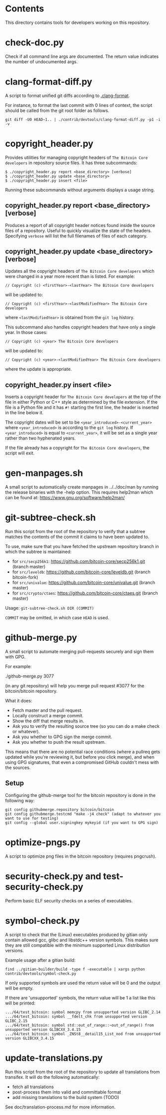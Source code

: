 # Contents

This directory contains tools for developers working on this repository.

# check-doc.py

Check if all command line args are documented. The return value indicates the
number of undocumented args.

# clang-format-diff.py

A script to format unified git diffs according to [.clang-format](../../src/.clang-format).

For instance, to format the last commit with 0 lines of context,
the script should be called from the git root folder as follows.

```
git diff -U0 HEAD~1.. | ./contrib/devtools/clang-format-diff.py -p1 -i -v
```

# copyright_header.py

Provides utilities for managing copyright headers of `The Bitcoin Core developers` in repository source files. It has three subcommands:

```
$ ./copyright_header.py report <base_directory> [verbose]
$ ./copyright_header.py update <base_directory>
$ ./copyright_header.py insert <file>
```

Running these subcommands without arguments displays a usage string.

## copyright_header.py report \<base_directory\> [verbose]

Produces a report of all copyright header notices found inside the source files
of a repository. Useful to quickly visualize the state of the headers.
Specifying `verbose` will list the full filenames of files of each category.

## copyright_header.py update \<base_directory\> [verbose]

Updates all the copyright headers of `The Bitcoin Core developers` which were
changed in a year more recent than is listed. For example:

```
// Copyright (c) <firstYear>-<lastYear> The Bitcoin Core developers
```

will be updated to:

```
// Copyright (c) <firstYear>-<lastModifiedYear> The Bitcoin Core developers
```

where `<lastModifiedYear>` is obtained from the `git log` history.

This subcommand also handles copyright headers that have only a single year. In
those cases:

```
// Copyright (c) <year> The Bitcoin Core developers
```

will be updated to:

```
// Copyright (c) <year>-<lastModifiedYear> The Bitcoin Core developers
```

where the update is appropriate.

## copyright_header.py insert \<file\>

Inserts a copyright header for `The Bitcoin Core developers` at the top of the
file in either Python or C++ style as determined by the file extension. If the
file is a Python file and it has `#!` starting the first line, the header is
inserted in the line below it.

The copyright dates will be set to be `<year_introduced>-<current_year>` where
`<year_introduced>` is according to the `git log` history. If
`<year_introduced>` is equal to `<current_year>`, it will be set as a single
year rather than two hyphenated years.

If the file already has a copyright for `The Bitcoin Core developers`, the
script will exit.

# gen-manpages.sh

A small script to automatically create manpages in ../../doc/man by running the release binaries with the -help option.
This requires help2man which can be found at: https://www.gnu.org/software/help2man/

# git-subtree-check.sh

Run this script from the root of the repository to verify that a subtree matches the contents of
the commit it claims to have been updated to.

To use, make sure that you have fetched the upstream repository branch in which the subtree is
maintained:

- for `src/secp256k1`: https://github.com/bitcoin-core/secp256k1.git (branch master)
- for `src/leveldb`: https://github.com/bitcoin-core/leveldb.git (branch bitcoin-fork)
- for `src/univalue`: https://github.com/bitcoin-core/univalue.git (branch master)
- for `src/crypto/ctaes`: https://github.com/bitcoin-core/ctaes.git (branch master)

Usage: `git-subtree-check.sh DIR (COMMIT)`

`COMMIT` may be omitted, in which case `HEAD` is used.

# github-merge.py

A small script to automate merging pull-requests securely and sign them with GPG.

For example:

./github-merge.py 3077

(in any git repository) will help you merge pull request #3077 for the
bitcoin/bitcoin repository.

What it does:

- Fetch master and the pull request.
- Locally construct a merge commit.
- Show the diff that merge results in.
- Ask you to verify the resulting source tree (so you can do a make
  check or whatever).
- Ask you whether to GPG sign the merge commit.
- Ask you whether to push the result upstream.

This means that there are no potential race conditions (where a
pullreq gets updated while you're reviewing it, but before you click
merge), and when using GPG signatures, that even a compromised GitHub
couldn't mess with the sources.

## Setup

Configuring the github-merge tool for the bitcoin repository is done in the following way:

    git config githubmerge.repository bitcoin/bitcoin
    git config githubmerge.testcmd "make -j4 check" (adapt to whatever you want to use for testing)
    git config --global user.signingkey mykeyid (if you want to GPG sign)

# optimize-pngs.py

A script to optimize png files in the bitcoin
repository (requires pngcrush).

# security-check.py and test-security-check.py

Perform basic ELF security checks on a series of executables.

# symbol-check.py

A script to check that the (Linux) executables produced by gitian only contain
allowed gcc, glibc and libstdc++ version symbols. This makes sure they are
still compatible with the minimum supported Linux distribution versions.

Example usage after a gitian build:

    find ../gitian-builder/build -type f -executable | xargs python contrib/devtools/symbol-check.py

If only supported symbols are used the return value will be 0 and the output will be empty.

If there are 'unsupported' symbols, the return value will be 1 a list like this will be printed:

    .../64/test_bitcoin: symbol memcpy from unsupported version GLIBC_2.14
    .../64/test_bitcoin: symbol __fdelt_chk from unsupported version GLIBC_2.15
    .../64/test_bitcoin: symbol std::out_of_range::~out_of_range() from unsupported version GLIBCXX_3.4.15
    .../64/test_bitcoin: symbol _ZNSt8__detail15_List_nod from unsupported version GLIBCXX_3.4.15

# update-translations.py

Run this script from the root of the repository to update all translations from transifex.
It will do the following automatically:

- fetch all translations
- post-process them into valid and committable format
- add missing translations to the build system (TODO)

See doc/translation-process.md for more information.
